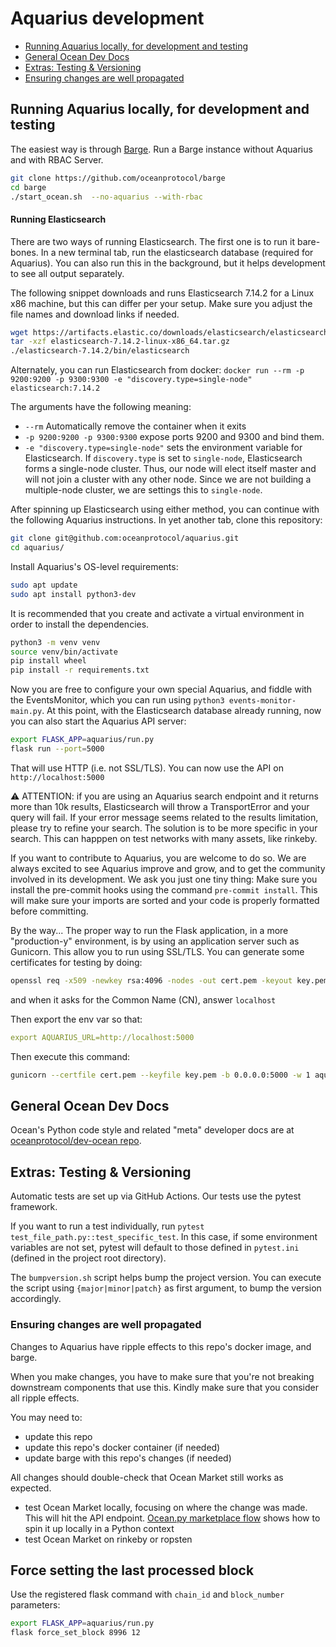# Aquarius development

  * [Running Aquarius locally, for development and testing](#running-aquarius-locally-for-development-and-testing)
  * [General Ocean Dev Docs](#general-ocean-dev-docs)
  * [Extras: Testing &amp; Versioning](#extras-testing--versioning)
  * [Ensuring changes are well propagated](#ensuring-changes-are-well-propagated)

## Running Aquarius locally, for development and testing

The easiest way is through [Barge](https://github.com/oceanprotocol/barge). Run a Barge instance without Aquarius and with RBAC Server.

```bash
git clone https://github.com/oceanprotocol/barge
cd barge
./start_ocean.sh  --no-aquarius --with-rbac
```

#### Running Elasticsearch
There are two ways of running Elasticsearch. The first one is to run it bare-bones.
In a new terminal tab, run the elasticsearch database (required for Aquarius).
You can also run this in the background, but it helps development to see all output separately.

The following snippet downloads and runs Elasticsearch 7.14.2 for a Linux x86 machine, but this can differ per your setup.
Make sure you adjust the file names and download links if needed.

```bash
wget https://artifacts.elastic.co/downloads/elasticsearch/elasticsearch-7.14.2-linux-x86_64.tar.gz
tar -xzf elasticsearch-7.14.2-linux-x86_64.tar.gz
./elasticsearch-7.14.2/bin/elasticsearch
```

Alternately, you can run Elasticsearch from docker:
`docker run --rm -p 9200:9200 -p 9300:9300 -e "discovery.type=single-node" elasticsearch:7.14.2`

The arguments have the following meaning:
- `--rm` Automatically remove the container when it exits
- `-p 9200:9200 -p 9300:9300` expose ports 9200 and 9300 and bind them.
- `-e "discovery.type=single-node"` sets the environment variable for Elasticsearch.
If `discovery.type` is set to `single-node`, Elasticsearch forms a single-node cluster. Thus, our node will elect itself master and will not join a cluster with any other node. Since we are not building a multiple-node cluster, we are settings this to `single-node`.

After spinning up Elasticsearch using either method, you can continue with the following Aquarius instructions. In yet another tab, clone this repository:

```bash
git clone git@github.com:oceanprotocol/aquarius.git
cd aquarius/
```

Install Aquarius's OS-level requirements:

```bash
sudo apt update
sudo apt install python3-dev
```

It is recommended that you create and activate a virtual environment in order to install the dependencies.

```bash
python3 -m venv venv
source venv/bin/activate
pip install wheel
pip install -r requirements.txt
```

Now you are free to configure your own special Aquarius, and fiddle with the EventsMonitor, which you can run using `python3 events-monitor-main.py`. At this point, with the Elasticsearch database already running, now you can also start the Aquarius API server:

```bash
export FLASK_APP=aquarius/run.py
flask run --port=5000
```

That will use HTTP (i.e. not SSL/TLS). You can now use the API on `http://localhost:5000`

⚠️ ATTENTION: if you are using an Aquarius search endpoint and it returns more than 10k results,
    Elasticsearch will throw a TransportError and your query will fail. If your error message seems related to the results limitation, please try to refine your search.
    The solution is to be more specific in your search. This can happpen on test networks with many assets, like rinkeby.

If you want to contribute to Aquarius, you are welcome to do so. We are always excited to see Aquarius improve and grow, and to get the community involved in its development. We ask you just one tiny thing: Make sure you install the pre-commit hooks using the command `pre-commit install`. This will make sure your imports are sorted and your code is properly formatted before committing.

By the way... The proper way to run the Flask application, in a more "production-y" environment, is by using an application server such as Gunicorn. This allow you to run using SSL/TLS.
You can generate some certificates for testing by doing:

```bash
openssl req -x509 -newkey rsa:4096 -nodes -out cert.pem -keyout key.pem -days 365
```

and when it asks for the Common Name (CN), answer `localhost`

Then export the env var so that:

```yaml
export AQUARIUS_URL=http://localhost:5000
```

Then execute this command:

```bash
gunicorn --certfile cert.pem --keyfile key.pem -b 0.0.0.0:5000 -w 1 aquarius.run:app
```

## General Ocean Dev Docs

Ocean's Python code style and related "meta" developer docs are at [oceanprotocol/dev-ocean repo](https://github.com/oceanprotocol/dev-ocean).

## Extras: Testing & Versioning

Automatic tests are set up via GitHub Actions. Our tests use the pytest framework.

If you want to run a test individually, run `pytest test_file_path.py::test_specific_test`.
In this case, if some environment variables are not set, pytest will default to those defined in `pytest.ini` (defined in the project root directory).

The `bumpversion.sh` script helps bump the project version. You can execute the script using `{major|minor|patch}` as first argument, to bump the version accordingly.

### Ensuring changes are well propagated

Changes to Aquarius have ripple effects to this repo's docker image, and barge.

When you make changes, you have to make sure that you're not breaking downstream components that use this. Kindly make sure that you consider all ripple effects.

You may need to:
- update this repo
- update this repo's docker container (if needed)
- update barge with this repo's changes (if needed)

All changes should double-check that Ocean Market still works as expected.
- test Ocean Market locally, focusing on where the change was made. This will hit the API endpoint. [Ocean.py marketplace flow](https://github.com/oceanprotocol/ocean.py/blob/main/READMEs/marketplace-flow.md) shows how to spin it up locally in a Python context
- test Ocean Market on rinkeby or ropsten

## Force setting the last processed block
Use the registered flask command with `chain_id` and `block_number` parameters:

```bash
export FLASK_APP=aquarius/run.py
flask force_set_block 8996 12
```

